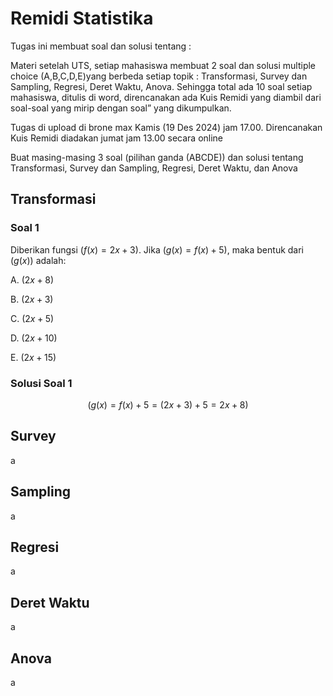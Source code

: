# Remidi Statistika

Tugas ini membuat soal dan solusi tentang :

Materi setelah UTS, setiap mahasiswa membuat 2 soal dan solusi multiple choice (A,B,C,D,E)yang berbeda setiap topik : Transformasi, Survey dan Sampling, Regresi, Deret Waktu, Anova. Sehingga total ada 10 soal setiap mahasiswa, ditulis di word, direncanakan ada Kuis Remidi yang diambil dari soal-soal yang mirip dengan soal” yang dikumpulkan.

Tugas di upload di brone max Kamis (19 Des 2024) jam 17.00. Direncanakan Kuis Remidi diadakan jumat jam 13.00 secara online

Buat masing-masing 3 soal (pilihan ganda (ABCDE)) dan solusi tentang Transformasi, Survey dan Sampling, Regresi, Deret Waktu, dan Anova

## Transformasi

### Soal 1

Diberikan fungsi $\left( f \left( x \right) = 2x + 3 \right)$. Jika $\left( g \left( x \right) = f \left( x \right) + 5 \right)$, maka bentuk dari $\left( g \left( x \right) \right)$ adalah:

A. $\left( 2x + 8 \right)$

B. $\left( 2x + 3 \right)$

C. $\left( 2x + 5 \right)$

D. $\left( 2x + 10 \right)$

E. $\left( 2x + 15 \right)$

### Solusi Soal 1

$$\left( g \left( x \right) = f\left( x \right) + 5 = \left( 2x + 3 \right) + 5 = 2x + 8 \right)$$

## Survey

a

## Sampling

a

## Regresi

a

## Deret Waktu

a

## Anova

a

